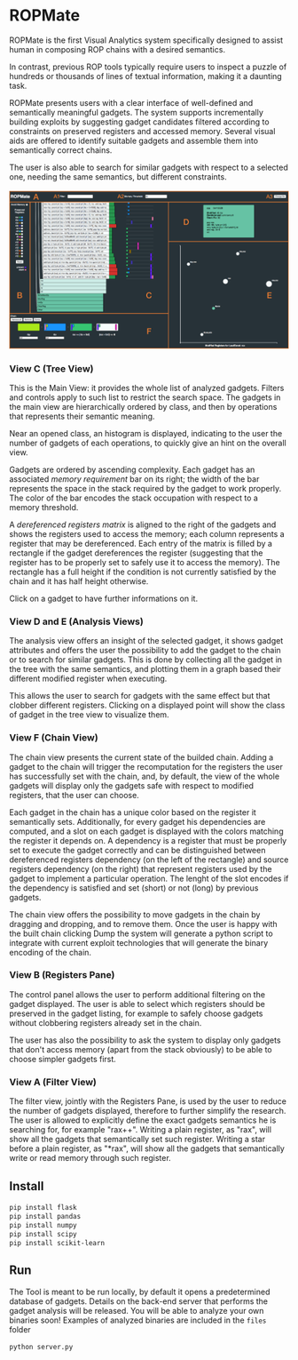# ROPMate

ROPMate is the first Visual Analytics system specifically designed to assist human in composing  ROP chains with a desired semantics.

In contrast, previous ROP tools typically require users to inspect a puzzle of hundreds or thousands of lines of textual information, making it a daunting task. 

ROPMate presents users with a clear interface of well-defined and semantically meaningful gadgets. The system supports incrementally building exploits by suggesting gadget candidates filtered according to constraints on preserved registers and accessed memory. Several visual aids are offered to identify suitable gadgets and assemble them into semantically correct chains.

The user is also able to search for similar gadgets with respect to a selected one, needing the same semantics, but different constraints.

![alt text](/images/main.png "ROPMate Screenshot")

### View C (Tree View)
This is the Main View: it provides the whole list of analyzed gadgets. Filters and controls apply to such list to restrict the search space. The gadgets in the main view are hierarchically ordered by class, and then by operations that represents their semantic meaning. 

Near an opened class, an histogram is displayed, indicating to the user the number of gadgets of each operations, to quickly give an hint on the overall view.

Gadgets are ordered by ascending complexity. Each gadget has an associated *memory requirement* bar
on its right; the width of the bar represents the space in the stack required by the gadget to work properly. The color of the bar encodes the stack occupation with respect to a memory threshold.

A *dereferenced registers matrix* is aligned to the right of the gadgets and shows the registers used
to access the memory; each column represents a register that may be dereferenced. Each entry of the matrix is filled by a rectangle if the gadget dereferences the register (suggesting that the register has to be properly set to safely use it to access the memory). The rectangle has a full height if the condition is not currently satisfied by the chain and it has half height otherwise. 

Click on a gadget to have further informations on it.

### View D and E (Analysis Views)
The analysis view offers an insight of the selected gadget, it shows gadget attributes and offers the user the possibility to add the gadget to the chain or to search for similar gadgets. This is done by collecting all the gadget in the tree with the same semantics, and plotting them in a graph based their different modified register when executing. 

This allows the user to search for gadgets with the same effect but that clobber different registers. Clicking on a displayed point will show the class of gadget in the tree view to visualize them.

### View F (Chain View)
The chain view presents the current state of the builded chain. Adding a gadget to the chain will trigger the recomputation for the registers the user has successfully set with the chain, and, by default, the view of the whole gadgets will display only the gadgets safe with respect to modified registers, that the user can choose.

Each gadget in the chain has a unique color based on the register it semantically sets.
Additionally, for every gadget his dependencies are computed, and a slot on each gadget is displayed with the colors matching the register it depends on.
A dependency is a register that must be properly set to execute the gadget correctly and can be distinguished between dereferenced registers dependency (on the left of the rectangle) and source registers dependency (on the right) that represent registers used by the gadget to implement a particular operation.
The lenght of the slot encodes if the dependency is satisfied and set (short) or not (long) by previous gadgets.

The chain view offers the possibility to move gadgets in the chain by dragging and dropping, and to remove them. Once the user is happy with the built chain clicking Dump the system will generate a python script to integrate with current exploit technologies that will generate the binary encoding of the chain.

### View B (Registers Pane)

The control panel allows the user to perform additional filtering on the gadget displayed. The user is able to select which registers should be preserved in the gadget listing, for example to safely choose gadgets without clobbering registers already set in the chain. 

The user has also the possibility to ask the system to display only gadgets that don't access memory (apart from the stack obviously) to be able to choose simpler gadgets first.

### View A (Filter View)

The filter view, jointly with the Registers Pane, is used by the user to reduce the number of gadgets displayed, therefore to further simplify the research. The user is allowed to explicitly define the exact gadgets semantics he is searching for, for example "rax++". Writing a plain register, as "rax", will show all the gadgets that semantically set such register. Writing a star before a plain register, as "*rax", will show all the gadgets that semantically write or read memory through such register.


## Install
```
pip install flask
pip install pandas
pip install numpy
pip install scipy
pip install scikit-learn
```

## Run

The Tool is meant to be run locally, by default it opens a predetermined database of gadgets. Details on the back-end server that performs the gadget analysis will be released. You will be able to analyze your own binaries soon! Examples of analyzed binaries are included in the `files` folder

```
python server.py
```
